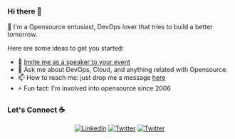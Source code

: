 ### Hi there 👋


:wave: I'm a Opensource entusiast, DevOps lover that tries to build a better tomorrow.

Here are some ideas to get you started:

- 🔭 [Invite me as a speaker to your event](http://danielefontani.it)
- 💬 Ask me about DevOps, Cloud, and anything related with Opensource.
- 📫 How to reach me: just drop me a message [here](http://danielefontani.it)
- ⚡ Fun fact: I'm involved into opensource since 2006




### Let's Connect :coffee:
<p align="center">
	<a href="https://www.linkedin.com/in/daniele-fontani/"><img src="https://img.icons8.com/bubbles/50/000000/linkedin.png" alt="LinkedIn"/></a>
	<a href="https://twitter.com/zeppaman"><img src="https://img.icons8.com/bubbles/50/000000/twitter.png" alt="Twitter"/></a>
  <a href="https://daniele-fontani.medium.com/"><img src="https://img.icons8.com/bubbles/50/000000/medium-new.png" alt="Twitter"/></a>
</p>



